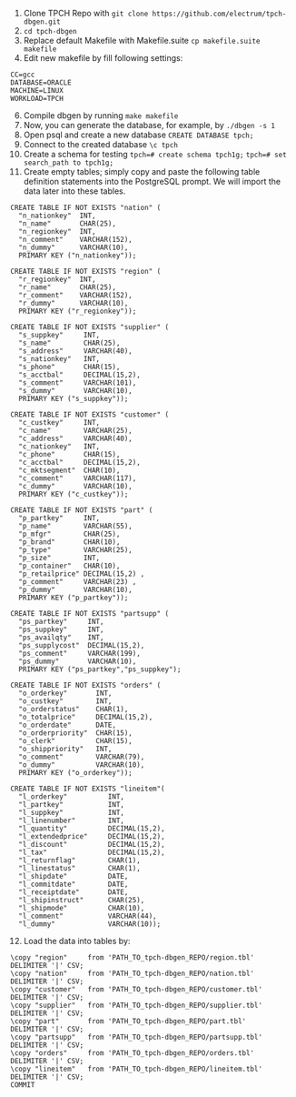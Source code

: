 1. Clone TPCH Repo with ```git clone https://github.com/electrum/tpch-dbgen.git``` 
2. ```cd tpch-dbgen```
3. Replace default Makefile with Makefile.suite ```cp makefile.suite makefile```
4. Edit new makefile by fill following settings:
  ```
  CC=gcc
  DATABASE=ORACLE
  MACHINE=LINUX
  WORKLOAD=TPCH
  ```
6. Compile dbgen by running ```make makefile```
7. Now, you can generate the database, for example, by  ```./dbgen -s 1```
8. Open psql and create a new database ```CREATE DATABASE tpch;```
9. Connect to the created database ```\c tpch```
10. Create a schema for testing ```tpch=# create schema tpch1g;```
    ```tpch=# set search_path to tpch1g;```
12. Create empty tables; simply copy and paste the following table definition statements into the PostgreSQL prompt. We will import the data later into these tables.
```
CREATE TABLE IF NOT EXISTS "nation" (
  "n_nationkey"  INT,
  "n_name"       CHAR(25),
  "n_regionkey"  INT,
  "n_comment"    VARCHAR(152),
  "n_dummy"      VARCHAR(10),
  PRIMARY KEY ("n_nationkey"));

CREATE TABLE IF NOT EXISTS "region" (
  "r_regionkey"  INT,
  "r_name"       CHAR(25),
  "r_comment"    VARCHAR(152),
  "r_dummy"      VARCHAR(10),
  PRIMARY KEY ("r_regionkey"));

CREATE TABLE IF NOT EXISTS "supplier" (
  "s_suppkey"     INT,
  "s_name"        CHAR(25),
  "s_address"     VARCHAR(40),
  "s_nationkey"   INT,
  "s_phone"       CHAR(15),
  "s_acctbal"     DECIMAL(15,2),
  "s_comment"     VARCHAR(101),
  "s_dummy"       VARCHAR(10),
  PRIMARY KEY ("s_suppkey"));

CREATE TABLE IF NOT EXISTS "customer" (
  "c_custkey"     INT,
  "c_name"        VARCHAR(25),
  "c_address"     VARCHAR(40),
  "c_nationkey"   INT,
  "c_phone"       CHAR(15),
  "c_acctbal"     DECIMAL(15,2),
  "c_mktsegment"  CHAR(10),
  "c_comment"     VARCHAR(117),
  "c_dummy"       VARCHAR(10),
  PRIMARY KEY ("c_custkey"));

CREATE TABLE IF NOT EXISTS "part" (
  "p_partkey"     INT,
  "p_name"        VARCHAR(55),
  "p_mfgr"        CHAR(25),
  "p_brand"       CHAR(10),
  "p_type"        VARCHAR(25),
  "p_size"        INT,
  "p_container"   CHAR(10),
  "p_retailprice" DECIMAL(15,2) ,
  "p_comment"     VARCHAR(23) ,
  "p_dummy"       VARCHAR(10),
  PRIMARY KEY ("p_partkey"));

CREATE TABLE IF NOT EXISTS "partsupp" (
  "ps_partkey"     INT,
  "ps_suppkey"     INT,
  "ps_availqty"    INT,
  "ps_supplycost"  DECIMAL(15,2),
  "ps_comment"     VARCHAR(199),
  "ps_dummy"       VARCHAR(10),
  PRIMARY KEY ("ps_partkey","ps_suppkey");

CREATE TABLE IF NOT EXISTS "orders" (
  "o_orderkey"       INT,
  "o_custkey"        INT,
  "o_orderstatus"    CHAR(1),
  "o_totalprice"     DECIMAL(15,2),
  "o_orderdate"      DATE,
  "o_orderpriority"  CHAR(15),
  "o_clerk"          CHAR(15),
  "o_shippriority"   INT,
  "o_comment"        VARCHAR(79),
  "o_dummy"          VARCHAR(10),
  PRIMARY KEY ("o_orderkey"));

CREATE TABLE IF NOT EXISTS "lineitem"(
  "l_orderkey"          INT,
  "l_partkey"           INT,
  "l_suppkey"           INT,
  "l_linenumber"        INT,
  "l_quantity"          DECIMAL(15,2),
  "l_extendedprice"     DECIMAL(15,2),
  "l_discount"          DECIMAL(15,2),
  "l_tax"               DECIMAL(15,2),
  "l_returnflag"        CHAR(1),
  "l_linestatus"        CHAR(1),
  "l_shipdate"          DATE,
  "l_commitdate"        DATE,
  "l_receiptdate"       DATE,
  "l_shipinstruct"      CHAR(25),
  "l_shipmode"          CHAR(10),
  "l_comment"           VARCHAR(44),
  "l_dummy"             VARCHAR(10));
```
12. Load the data into tables by:
```
\copy "region"     from 'PATH_TO_tpch-dbgen_REPO/region.tbl'        DELIMITER '|' CSV;
\copy "nation"     from 'PATH_TO_tpch-dbgen_REPO/nation.tbl'        DELIMITER '|' CSV;
\copy "customer"   from 'PATH_TO_tpch-dbgen_REPO/customer.tbl'    DELIMITER '|' CSV;
\copy "supplier"   from 'PATH_TO_tpch-dbgen_REPO/supplier.tbl'    DELIMITER '|' CSV;
\copy "part"       from 'PATH_TO_tpch-dbgen_REPO/part.tbl'            DELIMITER '|' CSV;
\copy "partsupp"   from 'PATH_TO_tpch-dbgen_REPO/partsupp.tbl'    DELIMITER '|' CSV;
\copy "orders"     from 'PATH_TO_tpch-dbgen_REPO/orders.tbl'        DELIMITER '|' CSV;
\copy "lineitem"   from 'PATH_TO_tpch-dbgen_REPO/lineitem.tbl'    DELIMITER '|' CSV;
COMMIT
```



